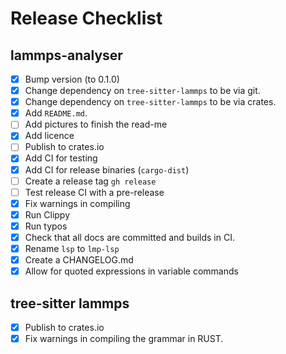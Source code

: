 # Release Checklist

## lammps-analyser

- [x] Bump version (to 0.1.0)
- [x] Change dependency on `tree-sitter-lammps` to be via git.
- [x] Change dependency on `tree-sitter-lammps` to be via crates.
- [x] Add `README.md`.
- [ ] Add pictures to finish the read-me
- [x] Add licence
- [ ] Publish to crates.io
- [x] Add CI for testing
- [x] Add CI for release binaries (`cargo-dist`)
- [ ] Create a release tag `gh release`
- [ ] Test release CI with a pre-release
- [x] Fix warnings in compiling
- [x] Run Clippy
- [x] Run typos
- [x] Check that all docs are committed and builds in CI.
- [x] Rename `lsp` to `lmp-lsp`
- [x] Create a CHANGELOG.md
- [x] Allow for quoted expressions in variable commands

## tree-sitter lammps

- [x] Publish to crates.io
- [x] Fix warnings in compiling the grammar in RUST.
